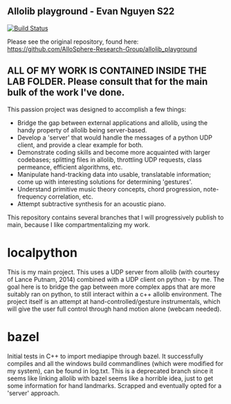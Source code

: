 ## Allolib playground - Evan Nguyen S22
[![Build Status](https://travis-ci.org/AlloSphere-Research-Group/allolib_playground.svg?branch=master)](https://travis-ci.org/AlloSphere-Research-Group/allolib_playground)

Please see the original repository, found here: https://github.com/AlloSphere-Research-Group/allolib_playground

## ALL OF MY WORK IS CONTAINED INSIDE THE LAB FOLDER. Please consult that for the main bulk of the work I've done.

This passion project was designed to accomplish a few things:
 - Bridge the gap between external applications and allolib, using the handy property of allolib being server-based.
 - Develop a 'server' that would handle the messages of a python UDP client, and provide a clear example for both.
 - Demonstrate coding skills and become more acquainted with larger codebases; splitting files in allolib, throttling UDP requests, class permeance, efficient algorithms, etc.
 - Manipulate hand-tracking data into usable, translatable information; come up with interesting solutions for determining 'gestures'.
 - Understand primitive music theory concepts, chord progression, note-frequency correlation, etc.
 - Attempt subtractive synthesis for an acoustic piano.

This repository contains several branches that I will progressively publish to main, because I like compartmentalizing my work.
# localpython 
This is my main project. This uses a UDP server from allolib (with courtesy of Lance Putnam, 2014) combined with a UDP client on python - by me. The goal here is to bridge the gap between more complex apps that are more suitably ran on python, to still interact within a c++ allolib environment. The project itself is an attempt at hand-controlled/gesture instrumentals, which will give the user full control through hand motion alone (webcam needed).

# bazel 
Initial tests in C++ to import mediapipe through bazel. It successfully compiles and all the windows build commandlines (which were modified for my system), can be found in log.txt. This is a deprecated branch since it seems like linking allolib with bazel seems like a horrible idea, just to get some information for hand landmarks. Scrapped and eventually opted for a 'server' approach.

